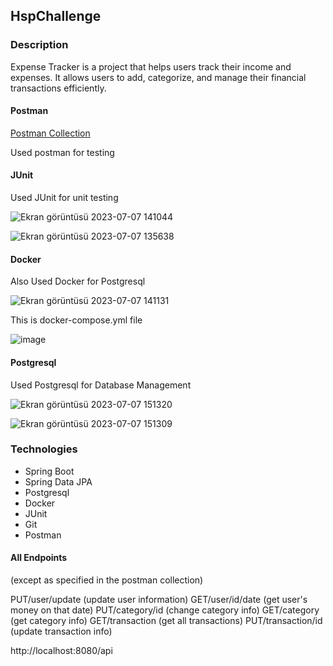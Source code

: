 ## HspChallenge

### Description

Expense Tracker is a project that helps users track their income and expenses. 
It allows users to add, categorize, and manage their financial transactions efficiently.

#### Postman

[Postman Collection](https://documenter.getpostman.com/view/23686567/2s93zGzdKW)

Used postman for testing

#### JUnit

Used JUnit for unit testing

![Ekran görüntüsü 2023-07-07 141044](https://github.com/ErencanYldrm/HspChallenge/assets/96621237/0f81a504-3497-4187-b73d-a86d11438697)

![Ekran görüntüsü 2023-07-07 135638](https://github.com/ErencanYldrm/HspChallenge/assets/96621237/a6dd086c-f16c-4405-859b-b0dd47f43588)

#### Docker

Also Used Docker for Postgresql 

![Ekran görüntüsü 2023-07-07 141131](https://github.com/ErencanYldrm/HspChallenge/assets/96621237/5a59d011-af18-4f08-ac10-d83b1f6972a4)

This is docker-compose.yml file

![image](https://github.com/ErencanYldrm/HspChallenge/assets/96621237/a5d3832d-2a56-458f-8894-54a72fa83096)

#### Postgresql

Used Postgresql for Database Management

![Ekran görüntüsü 2023-07-07 151320](https://github.com/ErencanYldrm/HspChallenge/assets/96621237/b30ac994-a5ed-4210-b8db-cf9c4b1d4f53)

![Ekran görüntüsü 2023-07-07 151309](https://github.com/ErencanYldrm/HspChallenge/assets/96621237/74560a84-8171-4b76-9194-cad876999b0e)

### Technologies

- Spring Boot
- Spring Data JPA
- Postgresql
- Docker
- JUnit
- Git
- Postman

#### All Endpoints 

(except as specified in the postman collection)

PUT/user/update (update user information)
GET/user/id/date (get user's money on that date)
PUT/category/id (change category info)
GET/category (get category info)
GET/transaction (get all transactions)
PUT/transaction/id (update transaction info)




http://localhost:8080/api



